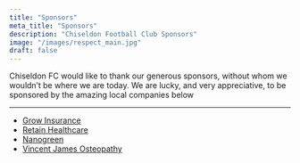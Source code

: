 ```yaml
---
title: "Sponsors"
meta_title: "Sponsors"
description: "Chiseldon Football Club Sponsors"
image: "/images/respect_main.jpg"
draft: false
---
```


Chiseldon FC would like to thank our generous sponsors, without whom we wouldn’t be where we are today. We are lucky, and very appreciative, to be sponsored by the amazing local companies below 

---
- [Grow Insurance](https://growinsurance.co.uk/)
- [Retain Healthcare](https://www.retainhealthcare.co.uk/)
- [Nanogreen](https://nanogreen.co.uk/)
- [Vincent James Osteopathy](https://swindon-osteo.co.uk/)

